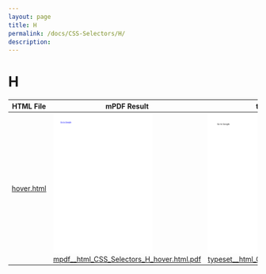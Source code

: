 ```yaml
---
layout: page
title: H
permalink: /docs/CSS-Selectors/H/
description: 
---
```


# H
| HTML File | mPDF Result | typeset.sh Result | PDFreactor Result |
| ------------- | ------------- | ------------- | ------------- |
| [hover.html](/html/CSS%20Selectors/H/hover.html) | ![](mpdf__html_CSS_Selectors_H_hover.html.png) [mpdf__html_CSS_Selectors_H_hover.html.pdf](mpdf__html_CSS_Selectors_H_hover.html.pdf) | ![](typeset__html_CSS_Selectors_H_hover.html.png) [typeset__html_CSS_Selectors_H_hover.html.pdf](typeset__html_CSS_Selectors_H_hover.html.pdf) | ![](pdfreactor__html_CSS_Selectors_H_hover.html.png) [pdfreactor__html_CSS_Selectors_H_hover.html.pdf](pdfreactor__html_CSS_Selectors_H_hover.html.pdf) |
